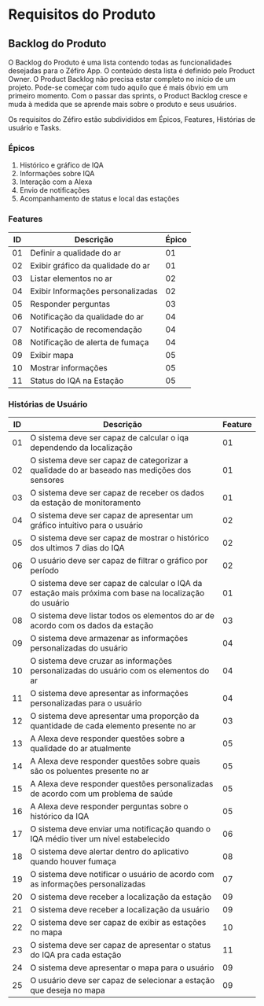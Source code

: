 # Requisitos do Produto

## Backlog do Produto 
O Backlog do Produto é uma lista contendo todas as funcionalidades desejadas para o Zéfiro App. O conteúdo desta lista é definido pelo Product Owner. O Product Backlog não precisa estar completo no início de um projeto. Pode-se começar com tudo aquilo que é mais óbvio em um primeiro momento. Com o passar das sprints, o Product Backlog cresce e muda à medida que se aprende mais sobre o produto e seus usuários.

Os requisitos do Zéfiro estão subdivididos em Épicos, Features, Histórias de usuário e Tasks.

### Épicos

1. Histórico e gráfico de IQA
2. Informações sobre IQA
3. Interação com a Alexa
4. Envio de notificações
5. Acompanhamento de status e local das estações
  
### Features 

|  ID 	|   Descrição	|   Épico	|
|---	|---	|---	|
|  01 | Definir a qualidade do ar | 01 |
|  02 | Exibir gráfico da qualidade do ar | 01 |
|  03 | Listar elementos no ar | 02 |
|  04 | Exibir Informações personalizadas | 02 |
|  05 | Responder perguntas | 03 |
|  06 | Notificação da qualidade do ar | 04 |
|  07 | Notificação de recomendação | 04 |
|  08 | Notificação de alerta de fumaça | 04 |
|  09 | Exibir mapa | 05 |
|  10 | Mostrar informações | 05 |
|  11 | Status do IQA na Estação | 05 |

### Histórias de Usuário 

  ID 	|   Descrição	|   Feature	|
|---	|---	|---	|
|  01 | O sistema deve ser capaz de calcular o iqa dependendo da localização | 01 |
|  02 | O sistema deve ser capaz de categorizar a qualidade do ar baseado nas medições dos sensores | 01 |
|  03 | O sistema deve ser capaz de receber os dados da estação de monitoramento | 01 |
|  04 | O sistema deve ser capaz de apresentar um gráfico intuitivo para o usuário | 02 |
|  05 | O sistema deve ser capaz de mostrar o histórico dos ultimos 7 dias do IQA | 02 |
|  06 | O usuário deve ser capaz de filtrar o gráfico por período | 02 |
|  07 | O sistema deve ser capaz de calcular o IQA da estação mais próxima com base na localização do usuário | 01 |
|  08 | O sistema deve listar todos os elementos do ar de acordo com os dados da estação | 03 |
|  09 | O sistema deve armazenar as informações personalizadas do usuário | 04 |
|  10 | O sistema deve cruzar as informações personalizadas do usuário com os elementos do ar | 04 |
|  11 | O sistema deve apresentar as informações personalizadas para o usuário | 04 |
|  12 | O sistema deve apresentar uma proporção da quantidade de cada elemento presente no ar | 03 |
|  13 | A Alexa deve responder questões sobre a qualidade do ar atualmente | 05 |
|  14 | A Alexa deve responder questões sobre quais são os poluentes presente no ar | 05 |
|  15 | A Alexa deve responder questões personalizadas de acordo com um problema de saúde | 05 |
|  16 | A Alexa deve responder perguntas sobre o histórico da IQA | 05 |
|  17 | O sistema deve enviar uma notificação quando o IQA médio tiver um nível estabelecido | 06 |
|  18 | O sistema deve alertar dentro do aplicativo quando houver fumaça | 08 |
|  19 | O sistema deve notificar o usuário de acordo com as informações personalizadas | 07 |
|  20 | O sistema deve receber a localização da estação | 09 |
|  21 | O sistema deve receber a localização da usuário | 09 |
|  22 | O sistema deve ser capaz de exibir as estações no mapa | 10 |
|  23 | O sistema deve ser capaz de apresentar o status do IQA pra cada estação | 11 |
|  24 | O sistema deve apresentar o mapa para o usuário | 09 |
|  25 | O usuário deve ser capaz de selecionar a estação que deseja no mapa | 09 |